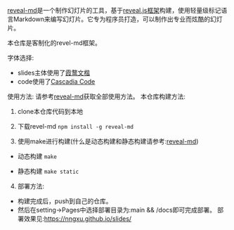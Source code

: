 [reveal-md](https://github.com/webpro/reveal-md)是一个制作幻灯片的工具，基于[reveal.js框架](https://revealjs.com/)构建，使用轻量级标记语言Markdown来编写幻灯片。它专为程序员打造，可以制作出专业而炫酷的幻灯片。

本仓库是客制化的revel-md框架。

字体选择:
- slides主体使用了[霞鹜文楷](https://github.com/lxgw/LxgwWenKai)
- code使用了[Cascadia Code](https://github.com/microsoft/cascadia-code)

使用方法:
请参考[reveal-md](https://github.com/webpro/reveal-md)获取全部使用方法。
本仓库构建方法:
1. clone本仓库代码到本地

2. 下载revel-md
`npm install -g reveal-md`

3. 使用make进行构建(什么是动态构建和静态构建请参考:[reveal-md](https://github.com/webpro/reveal-md))
- 动态构建
`make`

- 静态构建
`make static`

4. 部署方法:
- 构建完成后，push到自己的仓库。
- 然后在setting->Pages中选择部署目录为:main && /docs即可完成部署。
部署效果见:https://nngxu.github.io/slides/